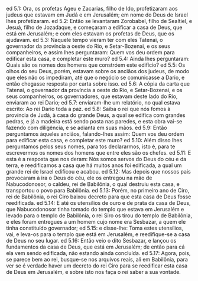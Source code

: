 ed 5.1: Ora, os profetas Ageu e Zacarias, filho de Ido, profetizaram aos judeus que estavam em Judá e em Jerusalém; em nome do Deus de Israel lhes profetizaram.
ed 5.2: Então se levantaram Zorobabel, filho de Sealtiel, e Jesuá, filho de Jozadaque, e começaram a edificar a casa de Deus, que está em Jerusalém; e com eles estavam os profetas de Deus, que os ajudavam.
ed 5.3: Naquele tempo vieram ter com eles Tatenai, o governador da província a oeste do Rio, e Setar-Bozenai, e os seus companheiros, e assim lhes perguntaram: Quem vos deu ordem para edificar esta casa, e completar este muro?
ed 5.4: Ainda lhes perguntaram: Quais são os nomes dos homens que constróem este edifício?
ed 5.5: Os olhos do seu Deus, porém, estavam sobre os anciãos dos judeus, de modo que eles não os impediram, até que o negócio se comunicasse a Dario, e então chegasse resposta por carta sobre isso.
ed 5.6: A cópia da carta que Tatenai, o governador da província a oeste do Rio, e Setar-Bozenai, e os seus companheiros, os governadores, que estavam deste lado do Rio, enviaram ao rei Dario;
ed 5.7: enviaram-lhe um relatório, no qual estava escrito: Ao rei Dario toda a paz.
ed 5.8: Saiba o rei que nós fomos à província de Judá, à casa do grande Deus, a qual se edifica com grandes pedras, e já a madeira está sendo posta nas paredes, e esta obra vai-se fazendo com diligência, e se adianta em suas mãos.
ed 5.9: Então perguntamos àqueles anciãos, falando-lhes assim: Quem vos deu ordem para edificar esta casa, e completar este muro?
ed 5.10: Além disso lhes perguntamos pelos seus nomes, para tos declararmos, isto é, para te escrevermos os nomes dos homens que entre eles são os chefes.
ed 5.11: E esta é a resposta que nos deram: Nós somos servos do Deus do céu e da terra, e reedificamos a casa que há muitos anos foi edificada, a qual um grande rei de Israel edificou e acabou.
ed 5.12: Mas depois que nossos pais provocaram à ira o Deus do céu, ele os entregou na mão de Nabucodonosor, o caldeu, rei de Babilônia, o qual destruiu esta casa, e transportou o povo para Babilônia.
ed 5.13: Porém, no primeiro ano de Ciro, rei de Babilônia, o rei Ciro baixou decreto para que esta casa de Deus fosse reedificada.
ed 5.14: E até os utensílios de ouro e de prata da casa de Deus, que Nabucodonosor tinha tomado do templo que estava em Jerusalém e levado para o templo de Babilônia, o rei Siro os tirou do templo de Babilônia, e eles foram entregues a um homem cujo nome era Sesbazar, a quem ele tinha constituído governador;
ed 5.15: e disse-lhe: Toma estes utensílios, vai, e leva-os para o templo que está em Jerusalém, e reedifique-se a casa de Deus no seu lugar.
ed 5.16: Então veio o dito Sesbazar, e lançou os fundamentos da casa de Deus, que está em Jerusalém; de então para cá ela vem sendo edificada, não estando ainda concluída.
ed 5.17: Agora, pois, se parece bem ao rei, busque-se nos arquivos reais, ali em Babilônia, para ver se é verdade haver um decreto do rei Ciro para se reedificar esta casa de Deus em Jerusalém, e sobre isto nos faça o rei saber a sua vontade.
